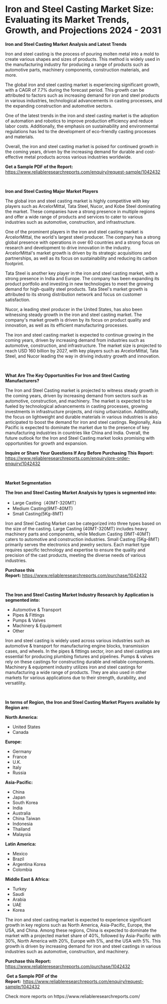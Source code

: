 <p><h1>Iron and Steel Casting Market Size: Evaluating its Market Trends, Growth, and Projections 2024 - 2031</h1></p><p><strong>Iron and Steel Casting Market Analysis and Latest Trends</strong></p>
<p><p>Iron and steel casting is the process of pouring molten metal into a mold to create various shapes and sizes of products. This method is widely used in the manufacturing industry for producing a range of products such as automotive parts, machinery components, construction materials, and more.</p><p>The global iron and steel casting market is experiencing significant growth, with a CAGR of 7.7% during the forecast period. This growth can be attributed to factors such as increasing demand for iron and steel products in various industries, technological advancements in casting processes, and the expanding construction and automotive sectors.</p><p>One of the latest trends in the iron and steel casting market is the adoption of automation and robotics to improve production efficiency and reduce labor costs. Additionally, the emphasis on sustainability and environmental regulations has led to the development of eco-friendly casting processes and materials.</p><p>Overall, the iron and steel casting market is poised for continued growth in the coming years, driven by the increasing demand for durable and cost-effective metal products across various industries worldwide.</p></p>
<p><strong>Get a Sample PDF of the Report:&nbsp;</strong> <a href="https://www.reliableresearchreports.com/enquiry/request-sample/1042432">https://www.reliableresearchreports.com/enquiry/request-sample/1042432</a></p>
<p>&nbsp;</p>
<p><strong>Iron and Steel Casting Major Market Players</strong></p>
<p><p>The global iron and steel casting market is highly competitive with key players such as ArcelorMittal, Tata Steel, Nucor, and Kobe Steel dominating the market. These companies have a strong presence in multiple regions and offer a wide range of products and services to cater to various industries such as automotive, construction, and infrastructure.</p><p>One of the prominent players in the iron and steel casting market is ArcelorMittal, the world's largest steel producer. The company has a strong global presence with operations in over 60 countries and a strong focus on research and development to drive innovation in the industry. ArcelorMittal's market growth is driven by its strategic acquisitions and partnerships, as well as its focus on sustainability and reducing its carbon footprint.</p><p>Tata Steel is another key player in the iron and steel casting market, with a strong presence in India and Europe. The company has been expanding its product portfolio and investing in new technologies to meet the growing demand for high-quality steel products. Tata Steel's market growth is attributed to its strong distribution network and focus on customer satisfaction.</p><p>Nucor, a leading steel producer in the United States, has also been witnessing steady growth in the iron and steel casting market. The company's market growth is driven by its focus on product quality and innovation, as well as its efficient manufacturing processes.</p><p>The iron and steel casting market is expected to continue growing in the coming years, driven by increasing demand from industries such as automotive, construction, and infrastructure. The market size is projected to reach USD 160 billion by 2027, with key players such as ArcelorMittal, Tata Steel, and Nucor leading the way in driving industry growth and innovation.</p></p>
<p>&nbsp;</p>
<p><strong>What Are The Key Opportunities For Iron and Steel Casting Manufacturers?</strong></p>
<p><p>The Iron and Steel Casting market is projected to witness steady growth in the coming years, driven by increasing demand from sectors such as automotive, construction, and machinery. The market is expected to be fueled by technological advancements in casting processes, growing investments in infrastructure projects, and rising urbanization. Additionally, the focus on lightweight and durable materials in various industries is also anticipated to boost the demand for iron and steel castings. Regionally, Asia Pacific is expected to dominate the market due to the presence of key manufacturing industries in countries like China and India. Overall, the future outlook for the Iron and Steel Casting market looks promising with opportunities for growth and expansion.</p></p>
<p><strong>Inquire or Share Your Questions If Any Before Purchasing This Report:</strong> <a href="https://www.reliableresearchreports.com/enquiry/pre-order-enquiry/1042432">https://www.reliableresearchreports.com/enquiry/pre-order-enquiry/1042432</a></p>
<p>&nbsp;</p>
<p><strong>Market Segmentation</strong></p>
<p><strong>The Iron and Steel Casting Market Analysis by types is segmented into:</strong></p>
<p><ul><li>Large Casting（40MT-320MT）</li><li>Medium Casting(9MT-40MT)</li><li>Small Casting(5Kg-8MT)</li></ul></p>
<p><p>Iron and Steel Casting Market can be categorized into three types based on the size of the casting. Large Casting (40MT-320MT) includes heavy machinery parts and components, while Medium Casting (9MT-40MT) caters to automotive and construction industries. Small Casting (5Kg-8MT) primarily serves the electronics and jewelry sectors. Each market type requires specific technology and expertise to ensure the quality and precision of the cast products, meeting the diverse needs of various industries.</p></p>
<p><strong>Purchase this Report:&nbsp;</strong><a href="https://www.reliableresearchreports.com/purchase/1042432">https://www.reliableresearchreports.com/purchase/1042432</a></p>
<p>&nbsp;</p>
<p><strong>The Iron and Steel Casting Market Industry Research by Application is segmented into:</strong></p>
<p><ul><li>Automotive & Transport</li><li>Pipes & Fittings</li><li>Pumps & Valves</li><li>Machinery & Equipment</li><li>Other</li></ul></p>
<p><p>Iron and steel casting is widely used across various industries such as automotive & transport for manufacturing engine blocks, transmission cases, and wheels. In the pipes & fittings sector, iron and steel castings are essential for producing plumbing fixtures and pipelines. Pumps & valves rely on these castings for constructing durable and reliable components. Machinery & equipment industry utilizes iron and steel castings for manufacturing a wide range of products. They are also used in other markets for various applications due to their strength, durability, and versatility.</p></p>
<p>&nbsp;</p>
<p><strong>In terms of Region, the Iron and Steel Casting Market Players available by Region are:</strong></p>
<p>
    <p> <strong> North America: </strong>
        <ul>
            <li>United States</li>
            <li>Canada</li>
        </ul>
        </p> 
    <p> <strong> Europe: </strong>
        <ul>
            <li>Germany</li>
            <li>France</li>
            <li>U.K.</li>
            <li>Italy</li>
            <li>Russia</li>
        </ul>
        </p> 
    <p> <strong> Asia-Pacific: </strong>
        <ul>
            <li>China</li>
            <li>Japan</li>
            <li>South Korea</li>
            <li>India</li>
            <li>Australia</li>
            <li>China Taiwan</li>
            <li>Indonesia</li>
            <li>Thailand</li>
            <li>Malaysia</li>
        </ul>
        </p> 
    <p> <strong> Latin America: </strong>
        <ul>
            <li>Mexico</li>
            <li>Brazil</li>
            <li>Argentina Korea</li>
            <li>Colombia</li>
        </ul>
        </p> 
    <p> <strong> Middle East & Africa: </strong>
        <ul>
            <li>Turkey</li>
            <li>Saudi</li>
            <li>Arabia</li>
            <li>UAE</li>
            <li>Korea</li>
        </ul>
    </p>
    </p>
<p><p>The iron and steel casting market is expected to experience significant growth in key regions such as North America, Asia-Pacific, Europe, the USA, and China. Among these regions, China is expected to dominate the market with a projected market share of 40%, followed by Asia-Pacific with 30%, North America with 20%, Europe with 5%, and the USA with 5%. This growth is driven by increasing demand for iron and steel castings in various industries such as automotive, construction, and machinery.</p></p>
<p><strong>Purchase this Report: </strong><a href="https://www.reliableresearchreports.com/purchase/1042432">https://www.reliableresearchreports.com/purchase/1042432</a></p>
<p>&nbsp;<strong>Get a Sample PDF of the Report:&nbsp;&nbsp;</strong><a href="https://www.reliableresearchreports.com/enquiry/request-sample/1042432">https://www.reliableresearchreports.com/enquiry/request-sample/1042432</a></p>
<p><strong></strong></p>
<p>Check more reports on https://www.reliableresearchreports.com/</p>